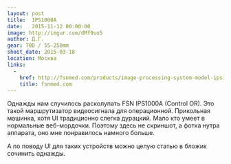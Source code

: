 ```yaml
---
layout: post
title:  IPS1000A
date:   2015-11-12 00:00:00
image: http://imgur.com/dMf9uo5
author: Д.Г.
gear: 70D / 55-250mm
shoot_date: 2015-03-18
location: Москва
links:
  -
    href: http://fsnmed.com/products/image-processing-system-model-ips1000a
    title: fsnmed.com
---
```


Однажды нам случилось расколупать FSN IPS1000A (Control OR). Это такой маршрутизатор видеосигнала для операционной. Прикольная машинка, хотя UI традиционно слегка дурацкий. Мало кто умеет в нормальные веб-мордочки. Поэтому здесь не скриншот, а фотка нутра аппарата, оно мне понравилось намного больше.

А по поводу UI для таких устройств можно целую статью в бложик сочинить однажды.
